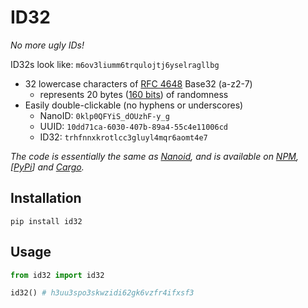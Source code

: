 # ID32
*No more ugly IDs!*

ID32s look like: `m6ov3liumm6trqulojtj6yselragllbg`

- 32 lowercase characters of [RFC 4648](https://datatracker.ietf.org/doc/html/rfc4648) Base32 (a-z2-7)
	- represents 20 bytes ([160 bits](https://neilmadden.blog/2018/08/30/moving-away-from-uuids/)) of randomness 
- Easily double-clickable (no hyphens or underscores)
	- NanoID: `0klp0QFYiS_dOUzhF-y_g`
	- UUID:   `10dd71ca-6030-407b-89a4-55c4e11006cd`
	- ID32:   `trhfnnxkrotlcc3gluyl4mqr6aomt4e7`
	
*The code is essentially the same as [Nanoid](https://github.com/ai/nanoid), and is available on [NPM](https://www.npmjs.com/package/id32), [[PyPi](https://pypi.org/project/id32/)] and [Cargo](https://crates.io/crates/id32).*
## Installation
`pip install id32`

## Usage
```python
from id32 import id32

id32() # h3uu3spo3skwzidi62gk6vzfr4ifxsf3
```